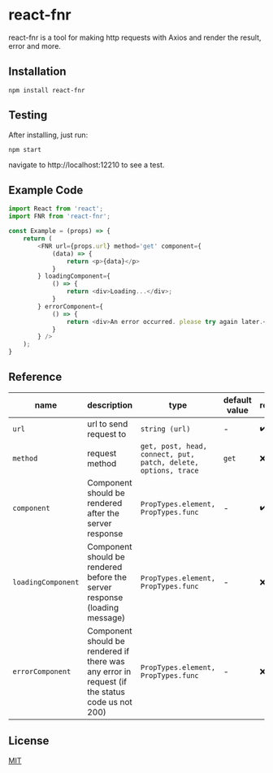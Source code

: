 # react-fnr
react-fnr is a tool for making http requests with Axios and render the result, error and more.
## Installation
```shell
npm install react-fnr
```
## Testing
After installing, just run:
```shell
npm start
```
navigate to http://localhost:12210 to see a test.
## Example Code
```javascript
import React from 'react';
import FNR from 'react-fnr';

const Example = (props) => {
    return (
        <FNR url={props.url} method='get' component={
            (data) => {
                return <p>{data}</p>
            }
        } loadingComponent={
            () => {
                return <div>Loading...</div>;
            }
        } errorComponent={
            () => {
                return <div>An error occurred. please try again later.</div>;
            }
        } />
    );
}
```
## Reference
| name | description | type | default value | required |
| -- | -- | -- | -- | -- |
| `url` | url to send request to | `string (url)` | - | ✔️ |
| `method` | request method | `get, post, head, connect, put, patch, delete, options, trace` | `get` | ❌ |
| `component` | Component should be rendered after the server response | `PropTypes.element, PropTypes.func` | - | ✔️ |
| `loadingComponent` | Component should be rendered before the server response (loading message) | `PropTypes.element, PropTypes.func` | - | ❌ |
| `errorComponent` | Component should be rendered if there was any error in request (if the status code us not 200) | `PropTypes.element, PropTypes.func` | - | ❌ |

## License
[MIT](https://github.com/Hkh12/react-fnr/blob/master/LICENSE)
